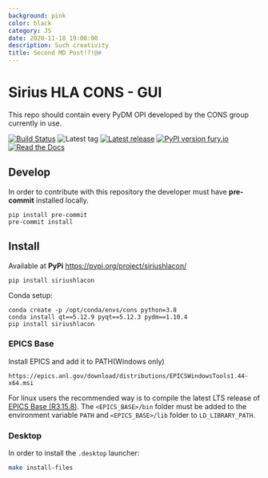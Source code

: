 ```yaml
---
background: pink
color: black
category: JS
date: 2020-11-18 19:00:00
description: Such creativity
title: Second MD Post!?!@#
---
```


# Sirius HLA CONS - GUI

This repo should contain every PyDM OPI developed by the CONS group currently in use.

[![Build Status](https://api.travis-ci.org/lnls-sirius/pydm-opi.svg)](https://travis-ci.org/lnls-sirius/pydm-opi)
![Latest tag](https://img.shields.io/github/tag/lnls-sirius/pydm-opi.svg?style=flat)
[![Latest release](https://img.shields.io/github/release/lnls-sirius/pydm-opi.svg?style=flat)](https://github.com/lnls-sirius/pydm-opi/releases)
[![PyPI version fury.io](https://badge.fury.io/py/siriushlacon.svg)](https://pypi.python.org/pypi/siriushlacon/)
[![Read the Docs](https://readthedocs.org/projects/spack/badge/?version=latest)](https://lnls-sirius.github.io/pydm-opi/)

## Develop

In order to contribute with this repository the developer must have **pre-commit** installed locally.

```command
pip install pre-commit
pre-commit install
```

## Install

Available at **PyPi** https://pypi.org/project/siriushlacon/

```
pip install siriushlacon
```

Conda setup:

```
conda create -p /opt/conda/envs/cons python=3.8
conda install qt==5.12.9 pyqt==5.12.3 pydm==1.10.4
pip install siriushlacon
```

### EPICS Base

Install EPICS and add it to PATH(Windows only)

```
https://epics.anl.gov/download/distributions/EPICSWindowsTools1.44-x64.msi
```

For linux users the recommended way is to compile the latest LTS release of [EPICS Base (R3.15.8)](https://github.com/epics-base/epics-base/tree/3.15).
The `<EPICS_BASE>/bin` folder must be added to the environment variable `PATH` and `<EPICS_BASE>/lib` folder to `LD_LIBRARY_PATH`.

### Desktop

In order to install the `.desktop` launcher:

```bash
make install-files
```
